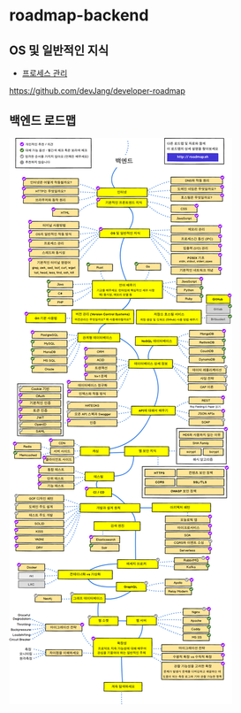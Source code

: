 # roadmap-backend

## OS 및 일반적인 지식
- [프로세스 관리](https://github.com/DWL5/roadmap-backend/blob/master/os/%ED%94%84%EB%A1%9C%EC%84%B8%EC%8A%A4%EA%B4%80%EB%A6%AC.md)

https://github.com/devJang/developer-roadmap

## 백엔드 로드맵

![Back-end Roadmap](backend.png)
